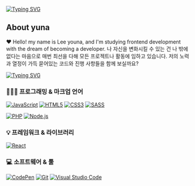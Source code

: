 [![Typing SVG](https://readme-typing-svg.demolab.com?font=Fira+Code&weight=500&size=18&pause=1000&color=F76161&random=false&width=435&lines=Thank+you+for+visit++my+github+!++%F0%9F%8D%80%F0%9F%92%9A;Hello+!+I'm+yuna+!+front+end+developer+%F0%9F%A5%B0)](https://git.io/typing-svg)



## About yuna

❤️ Hello! my name is Lee youna, and I'm studying frontend development with the dream of becoming a developer.
나 자신을 변화시킬 수 있는 건 나 밖에 없다는 마음으로 매번 최선을 다해 모든 프로젝트나 활동에 임하고 있습니다.
저의 노력과 열정이 가득 묻어있는 코드와 진행 사항들을 함께 보실까요?


[![Typing SVG](https://readme-typing-svg.demolab.com?font=Fira+Code&weight=500&size=18&pause=1000&color=4E5D85&random=false&width=435&lines=%EC%82%AC%EC%9A%A9%ED%95%A0+%EC%88%98+%EC%9E%88%EB%8A%94+%EA%B8%B0%EC%88%A0%EC%8A%A4%ED%83%9D++%F0%9F%91%A9%F0%9F%8F%BB%E2%80%8D%F0%9F%92%BB)](https://git.io/typing-svg)
### 👩🏻‍💻 프로그래밍 & 마크업 언어
<div>
  <a href="#"><img alt="JavaScript" src="https://img.shields.io/badge/JavaScript-F7DF1E?style=flat&logo=JavaScript&logoColor=white"></a>
  <a href="#"><img alt="HTML5" src="https://img.shields.io/badge/HTML5-E34F26?logo=HTML5&logoColor=white"></a>
  <a href="#"><img alt="CSS3" src="https://img.shields.io/badge/CSS3-1572B6?logo=CSS3&logoColor=white"></a>
  <a href="#"><img alt="SASS" src="https://img.shields.io/badge/SASS-1572B6?logo=SASS&logoColor=white"></a>
  
  <a href="#"><img alt="PHP" src="https://img.shields.io/badge/PHP-777BB4?logo=PHP&logoColor=white"></a>
  <a href="#"><img alt="Node.js" src="https://img.shields.io/badge/Node.js-339933?logo=Node.js&logoColor=white"></a>
</div>

 ### 💡 프레임워크 & 라이브러리
<div>
  <a href="#"><img alt="React" src="https://img.shields.io/badge/React-61DAFB?logo=React&logoColor=white"></a>
</div>

 ### 💻 소프트웨어 & 툴
<div>
  <a href="#"><img alt="CodePen" src="https://img.shields.io/badge/CodePen-000?logo=CodePen&logoColor=white"></a>
  <a href="#"><img alt="Git" src="https://img.shields.io/badge/Git-F05032?logo=Git&logoColor=white"></a>
  <a href="#"><img alt="Visual Studio Code" src="https://img.shields.io/badge/Visual Studio Code-007ACC?logo=Visual Studio Code&logoColor=white"></a>
</div>
